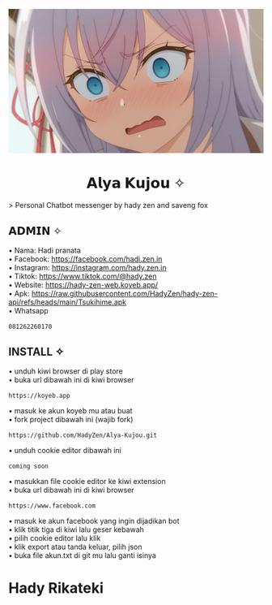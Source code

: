 ![alya](https://raw.githubusercontent.com/HadyZen/Alya-Kujou/refs/heads/main/hady-zen/alya.png) 

<h1 align="center">𝗔𝗹𝘆𝗮 𝗞𝘂𝗷𝗼𝘂 ✧</h1>
> Personal Chatbot messenger by hady zen and saveng fox <br>

## 𝗔𝗗𝗠𝗜𝗡 ✧

• Nama: Hadi pranata <br>
• Facebook: https://facebook.com/hadi.zen.in <br>
• Instagram: https://instagram.com/hady.zen.in <br> 
• Tiktok: https://www.tiktok.com/@hady.zen <br>
• Website: https://hady-zen-web.koyeb.app/ <br>
• Apk: https://raw.githubusercontent.com/HadyZen/hady-zen-api/refs/heads/main/Tsukihime.apk <br> 
• Whatsapp
```wa
081262260170
```

## INSTALL ✧

• unduh kiwi browser di play store <br>
• buka url dibawah ini di kiwi browser <br>
```web
https://koyeb.app
```
• masuk ke akun koyeb mu atau buat <br>
• fork project dibawah ini (wajib fork) <br>
```fork
https://github.com/HadyZen/Alya-Kujou.git
```
• unduh cookie editor dibawah ini <br> 
```cookie
coming soon
```
• masukkan file cookie editor ke kiwi extension <br>
• buka url dibawah ini di kiwi browser <br>
```fb
https://www.facebook.com
``` 
• masuk ke akun facebook yang ingin dijadikan bot <br>
• klik titik tiga di kiwi lalu geser kebawah <br>
• pilih cookie editor lalu klik <br>
• klik export atau tanda keluar, pilih json <br>
• buka file akun.txt di git mu lalu ganti isinya <br>

# Hady Rikateki
